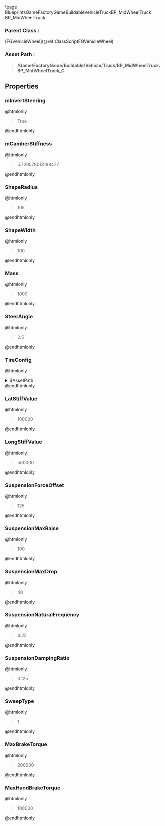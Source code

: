 \page BlueprintsGameFactoryGameBuildableVehicleTruckBP_MidWheelTruck BP_MidWheelTruck
### Parent Class :
[FGVehicleWheel](@ref ClassScriptFGVehicleWheel)
### Asset Path :
<b><blockquote>/Game/FactoryGame/Buildable/Vehicle/Truck/BP_MidWheelTruck.BP_MidWheelTruck_C</blockquote></b>
## Properties

### mInvertSteering
@htmlonly
<blockquote>True</blockquote>
@endhtmlonly

### mCamberStiffness
@htmlonly
<blockquote>5.729578018188477</blockquote>
@endhtmlonly

### ShapeRadius
@htmlonly
<blockquote>105</blockquote>
@endhtmlonly

### ShapeWidth
@htmlonly
<blockquote>100</blockquote>
@endhtmlonly

### Mass
@htmlonly
<blockquote>1000</blockquote>
@endhtmlonly

### SteerAngle
@htmlonly
<blockquote>2.5</blockquote>
@endhtmlonly

### TireConfig
@htmlonly
<details>
 <summary>$AssetPath</summary>
<b><a href="_blueprints_game_factory_game_buildable_vehicle_truck_b_p__tire_config_truck.html"><blockquote>BP_TireConfigTruck</blockquote></a></b>
</details>
@endhtmlonly

### LatStiffValue
@htmlonly
<blockquote>100000</blockquote>
@endhtmlonly

### LongStiffValue
@htmlonly
<blockquote>500000</blockquote>
@endhtmlonly

### SuspensionForceOffset
@htmlonly
<blockquote>125</blockquote>
@endhtmlonly

### SuspensionMaxRaise
@htmlonly
<blockquote>100</blockquote>
@endhtmlonly

### SuspensionMaxDrop
@htmlonly
<blockquote>40</blockquote>
@endhtmlonly

### SuspensionNaturalFrequency
@htmlonly
<blockquote>4.25</blockquote>
@endhtmlonly

### SuspensionDampingRatio
@htmlonly
<blockquote>0.125</blockquote>
@endhtmlonly

### SweepType
@htmlonly
<blockquote>1</blockquote>
@endhtmlonly

### MaxBrakeTorque
@htmlonly
<blockquote>200000</blockquote>
@endhtmlonly

### MaxHandBrakeTorque
@htmlonly
<blockquote>100000</blockquote>
@endhtmlonly

